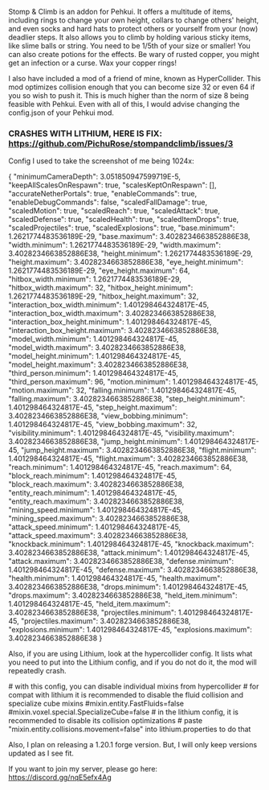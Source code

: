 Stomp & Climb is an addon for Pehkui. It offers a multitude of items, including rings to change your own height, collars to change others' height, and even socks and hard hats to protect others or yourself from your (now) deadlier steps. It also allows you to climb by holding various sticky items, like slime balls or string. You need to be 1/5th of your size or smaller! You can also create potions for the effects. Be wary of rusted copper, you might get an infection or a curse. Wax your copper rings!

I also have included a mod of a friend of mine, known as HyperCollider. This mod optimizes collision enough that you can become size 32 or even 64 if you so wish to push it. This is much higher than the norm of size 8 being feasible with Pehkui. Even with all of this, I would advise changing the config.json of your Pehkui mod.

### CRASHES WITH LITHIUM, HERE IS FIX: https://github.com/PichuRose/stompandclimb/issues/3


Config I used to take the screenshot of me being 1024x:  
<div class="spoiler">{
	"minimumCameraDepth": 3.051850947599719E-5,
	"keepAllScalesOnRespawn": true,
	"scalesKeptOnRespawn": [],
	"accurateNetherPortals": true,
	"enableCommands": true,
	"enableDebugCommands": false,
	"scaledFallDamage": true,
	"scaledMotion": true,
	"scaledReach": true,
	"scaledAttack": true,
	"scaledDefense": true,
	"scaledHealth": true,
	"scaledItemDrops": true,
	"scaledProjectiles": true,
	"scaledExplosions": true,
	"base.minimum": 1.2621774483536189E-29,
	"base.maximum": 3.4028234663852886E38,
	"width.minimum": 1.2621774483536189E-29,
	"width.maximum": 3.4028234663852886E38,
	"height.minimum": 1.2621774483536189E-29,
	"height.maximum": 3.4028234663852886E38,
	"eye_height.minimum": 1.2621774483536189E-29,
	"eye_height.maximum": 64,
	"hitbox_width.minimum": 1.2621774483536189E-29,
	"hitbox_width.maximum": 32,
	"hitbox_height.minimum": 1.2621774483536189E-29,
	"hitbox_height.maximum": 32,
	"interaction_box_width.minimum": 1.401298464324817E-45,
	"interaction_box_width.maximum": 3.4028234663852886E38,
	"interaction_box_height.minimum": 1.401298464324817E-45,
	"interaction_box_height.maximum": 3.4028234663852886E38,
	"model_width.minimum": 1.401298464324817E-45,
	"model_width.maximum": 3.4028234663852886E38,
	"model_height.minimum": 1.401298464324817E-45,
	"model_height.maximum": 3.4028234663852886E38,
	"third_person.minimum": 1.401298464324817E-45,
	"third_person.maximum": 96,
	"motion.minimum": 1.401298464324817E-45,
	"motion.maximum": 32,
	"falling.minimum": 1.401298464324817E-45,
	"falling.maximum": 3.4028234663852886E38,
	"step_height.minimum": 1.401298464324817E-45,
	"step_height.maximum": 3.4028234663852886E38,
	"view_bobbing.minimum": 1.401298464324817E-45,
	"view_bobbing.maximum": 32,
	"visibility.minimum": 1.401298464324817E-45,
	"visibility.maximum": 3.4028234663852886E38,
	"jump_height.minimum": 1.401298464324817E-45,
	"jump_height.maximum": 3.4028234663852886E38,
	"flight.minimum": 1.401298464324817E-45,
	"flight.maximum": 3.4028234663852886E38,
	"reach.minimum": 1.401298464324817E-45,
	"reach.maximum": 64,
	"block_reach.minimum": 1.401298464324817E-45,
	"block_reach.maximum": 3.4028234663852886E38,
	"entity_reach.minimum": 1.401298464324817E-45,
	"entity_reach.maximum": 3.4028234663852886E38,
	"mining_speed.minimum": 1.401298464324817E-45,
	"mining_speed.maximum": 3.4028234663852886E38,
	"attack_speed.minimum": 1.401298464324817E-45,
	"attack_speed.maximum": 3.4028234663852886E38,
	"knockback.minimum": 1.401298464324817E-45,
	"knockback.maximum": 3.4028234663852886E38,
	"attack.minimum": 1.401298464324817E-45,
	"attack.maximum": 3.4028234663852886E38,
	"defense.minimum": 1.401298464324817E-45,
	"defense.maximum": 3.4028234663852886E38,
	"health.minimum": 1.401298464324817E-45,
	"health.maximum": 3.4028234663852886E38,
	"drops.minimum": 1.401298464324817E-45,
	"drops.maximum": 3.4028234663852886E38,
	"held_item.minimum": 1.401298464324817E-45,
	"held_item.maximum": 3.4028234663852886E38,
	"projectiles.minimum": 1.401298464324817E-45,
	"projectiles.maximum": 3.4028234663852886E38,
	"explosions.minimum": 1.401298464324817E-45,
	"explosions.maximum": 3.4028234663852886E38
}</div>

Also, if you are using Lithium, look at the hypercollider config. It lists what you need to put into the Lithium config, and if you do not do it, the mod will repeatedly crash.
<div class="spoiler"># with this config, you can disable individual mixins from hypercollider
# for compat with lithium it is recommended to disable the fluid collision and specialize cube mixins
#mixin.entity.FastFluids=false
#mixin.voxel.special.SpecializeCube=false
# in the lithium config, it is recommended to disable its collision optimizations
# paste "mixin.entity.collisions.movement=false" into lithium.properties to do that</div>

Also, I plan on releasing a 1.20.1 forge version. But, I will only keep versions updated as I see fit.

If you want to join my server, please go here:
https://discord.gg/nqE5efx4Ag
